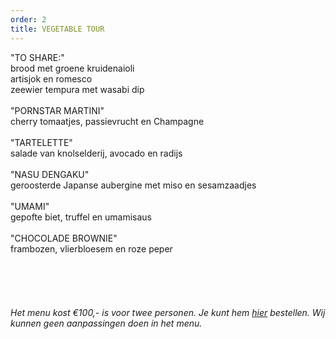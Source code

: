 ```yaml
---
order: 2
title: VEGETABLE TOUR
---
```

"TO SHARE:" \
brood met groene kruidenaioli \
artisjok en romesco\
zeewier tempura met wasabi dip \
\
"PORNSTAR MARTINI"\
 cherry tomaatjes, passievrucht en Champagne \
\
"TARTELETTE" \
salade van knolselderij, avocado en radijs\
\
"NASU DENGAKU" \
geroosterde Japanse aubergine met miso en sesamzaadjes  \
\
"UMAMI" \
gepofte biet, truffel en umamisaus\
\
"CHOCOLADE BROWNIE"\
frambozen, vlierbloesem en roze peper \
\
\
\
\
\
*Het menu kost €100,- is voor twee personen. Je kunt hem [hier](https://wwc.resengo.com/indexframe?companyShortCode=Restaurant_Jaime_van_Heije_Ouderkerk_ad_Amstel&Lang=NL&url=pq%2FFsL5gXV3FwLxirI%2BhvZuhwV2JnpdSlZWpwFydv7m%2BwM61nbehoXN2gnmgf3ZnalSAp6N1eI1raISZlJV2emNLinaZf155e6Cbm4dwf3F4n3WUiV6YhJyVnI5ja41qdk6bi6l4i4VsoZ53gFyWhYCBdbjPoF2ty6SqYp3Flw%3D%3D) bestellen. Wij kunnen geen aanpassingen doen in het menu.*